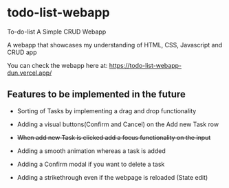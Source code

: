 # todo-list-webapp

To-do-list A Simple CRUD Webapp

A webapp that showcases my understanding of HTML, CSS, Javascript and CRUD app

You can check the webapp here at: https://todo-list-webapp-dun.vercel.app/

## Features to be implemented in the future

- Sorting of Tasks by implementing a drag and drop functionality

- Adding a visual buttons(Confirm and Cancel) on the Add new Task row

- ~~When add new Task is clicked add a focus functionality on the input~~

- Adding a smooth animation whereas a task is added

- Adding a Confirm modal if you want to delete a task

- Adding a strikethrough even if the webpage is reloaded (State edit)
